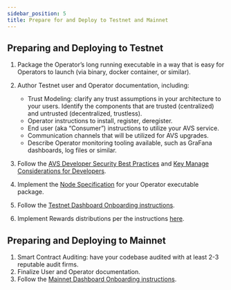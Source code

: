 ```yaml
---
sidebar_position: 5
title: Prepare for and Deploy to Testnet and Mainnet
---
```



## Preparing and Deploying to Testnet

1. Package the Operator’s long running executable in a way that is easy for Operators to launch  (via binary, docker container, or similar).

2. Author Testnet user and Operator documentation, including:
   - Trust Modeling: clarify any trust assumptions in your architecture to your users. Identify the components that are trusted (centralized) and untrusted (decentralized, trustless).
   - Operator instructions to install, register, deregister.
   - End user (aka “Consumer”) instructions to utilize your AVS service.
   - Communication channels that will be utilized for AVS upgrades.
   - Describe Operator monitoring tooling available, such as GraFana dashboards, log files or similar.

3. Follow the [AVS Developer Security Best Practices](../Concepts/security/avs-developer-best-practices.md) and [Key Manage Considerations for Developers](../Concepts/security/avs-developer-best-practices.md#key-management-recommendation-for-developers).

4. Implement the [Node Specification](https://docs.eigenlayer.xyz/eigenlayer/avs-guides/spec/intro) for your Operator executable package.

5.  Follow the [Testnet Dashboard Onboarding instructions](https://docs.eigenlayer.xyz/eigenlayer/avs-guides/avs-dashboard-onboarding).

6. Implement Rewards distributions per the instructions [here](rewards.md).


## Preparing and Deploying to Mainnet

1. Smart Contract Auditing: have your codebase audited with at least 2-3 reputable audit firms.
2. Finalize User and Operator documentation.
3. Follow the [Mainnet Dashboard Onboarding instructions](https://docs.eigenlayer.xyz/eigenlayer/avs-guides/avs-dashboard-onboarding).